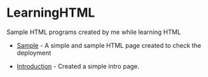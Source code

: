 # LearningHTML

Sample HTML programs created by me while learning HTML

* [Sample](https://divyatejaswinis.github.io/Learning-HTML/sample/index.html) - A simple and sample HTML page created to check the deployment

* [Introduction](https://divyatejaswinis.github.io/Learning-HTML/Introduction/index.html) - Created a simple intro page.